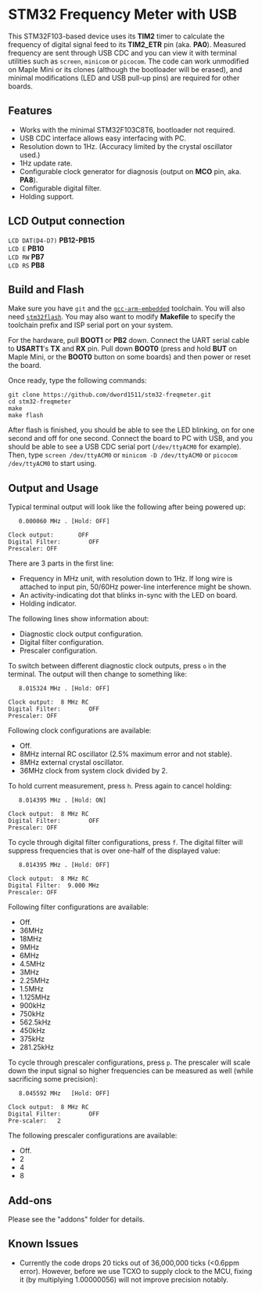 STM32 Frequency Meter with USB
==============================

This STM32F103-based device uses its **TIM2** timer to calculate the frequency of digital signal feed to its **TIM2_ETR** pin (aka. **PA0**).
Measured frequency are sent through USB CDC and you can view it with terminal utilities such as `screen`, `minicom` or `picocom`.
The code can work unmodified on Maple Mini or its clones (although the bootloader will be erased),
and minimal modifications (LED and USB pull-up pins) are required for other boards.

Features
--------

* Works with the minimal STM32F103C8T6, bootloader not required.
* USB CDC interface allows easy interfacing with PC.
* Resolution down to 1Hz. (Accuracy limited by the crystal oscillator used.)
* 1Hz update rate.
* Configurable clock generator for diagnosis (output on **MCO** pin, aka. **PA8**).
* Configurable digital filter.
* Holding support.

LCD Output connection
---------------------

`LCD DAT(D4-D7)` **PB12-PB15**  
`LCD E` **PB10**  
`LCD RW` **PB7**  
`LCD RS` **PB8**  
   
Build and Flash
---------------

Make sure you have `git` and the [`gcc-arm-embedded`](https://launchpad.net/gcc-arm-embedded) toolchain.
You will also need [`stm32flash`](https://code.google.com/p/stm32flash/).
You may also want to modify **Makefile** to specify the toolchain prefix and ISP serial port on your system.

For the hardware, pull **BOOT1** or **PB2** down.
Connect the UART serial cable to **USART1**'s **TX** and **RX** pin.
Pull down **BOOT0** (press and hold **BUT** on Maple Mini, or the **BOOT0** button on some boards)
and then power or reset the board.

Once ready, type the following commands:


```
git clone https://github.com/dword1511/stm32-freqmeter.git
cd stm32-freqmeter
make
make flash
```

After flash is finished, you should be able to see the LED blinking, on for one second and off for one second.
Connect the board to PC with USB, and you should be able to see a USB CDC serial port (`/dev/ttyACM0` for example).
Then, type `screen /dev/ttyACM0` or `minicom -D /dev/ttyACM0` or `picocom /dev/ttyACM0` to start using.

Output and Usage
----------------

Typical terminal output will look like the following after being powered up:


```
   0.000060 MHz . [Hold: OFF]

Clock output:       OFF
Digital Filter:        OFF
Prescaler: OFF
```

There are 3 parts in the first line:

* Frequency in MHz unit, with resolution down to 1Hz. If long wire is attached to input pin, 50/60Hz power-line interference might be shown.
* An activity-indicating dot that blinks in-sync with the LED on board.
* Holding indicator.

The following lines show information about:
* Diagnostic clock output configuration.
* Digital filter configuration.
* Prescaler configuration.

To switch between different diagnostic clock outputs, press `o` in the terminal.
The output will then change to something like:


```
   8.015324 MHz . [Hold: OFF]

Clock output:  8 MHz RC
Digital Filter:        OFF
Prescaler: OFF
```

Following clock configurations are available:

* Off.
* 8MHz internal RC oscillator (2.5% maximum error and not stable).
* 8MHz external crystal oscillator.
* 36MHz clock from system clock divided by 2.

To hold current measurement, press `h`. Press again to cancel holding:


```
   8.014395 MHz . [Hold: ON]

Clock output:  8 MHz RC
Digital Filter:        OFF
Prescaler: OFF
```

To cycle through digital filter configurations, press `f`.
The digital filter will suppress frequencies that is over one-half of the displayed value:


```
   8.014395 MHz . [Hold: OFF]

Clock output:  8 MHz RC
Digital Filter:  9.000 MHz
Prescaler: OFF
```

Following filter configurations are available:

* Off.
* 36MHz
* 18MHz
* 9MHz
* 6MHz
* 4.5MHz
* 3MHz
* 2.25MHz
* 1.5MHz
* 1.125MHz
* 900kHz
* 750kHz
* 562.5kHz
* 450kHz
* 375kHz
* 281.25kHz

To cycle through prescaler configurations, press `p`.
The prescaler will scale down the input signal so higher frequencies
can be measured as well (while sacrificing some precision):

```
   8.045592 MHz   [Hold: OFF]

Clock output:  8 MHz RC
Digital Filter:        OFF
Pre-scaler:   2
```

The following prescaler configurations are available:

* Off.
* 2
* 4
* 8

Add-ons
-------

Please see the "addons" folder for details.

Known Issues
------------

* Currently the code drops 20 ticks out of 36,000,000 ticks (<0.6ppm error).
  However, before we use TCXO to supply clock to the MCU, fixing it (by multiplying 1.00000056)
  will not improve precision notably.

